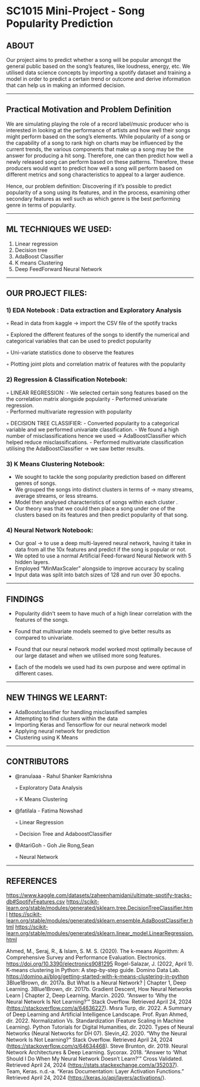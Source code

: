 # SC1015 Mini-Project - Song Popularity Prediction

## ABOUT

Our project aims to predict whether a song will be popular amongst the general public based on the song’s features, like loudness, energy, etc.
We utilised data science concepts by importing a spotify dataset and training a model in order to predict a certain trend or outcome and derive information that can help us in 
making an informed decision. 

---------------------------------------------------------------------------------------------------------------------------------------------------------------------------------------
## Practical Motivation and Problem Definition
We are simulating playing the role of a record label/music producer who is interested in looking at the performance of artists and how well their songs might perform based on the song’s elements.
While popularity of a song or the capability of a song to rank high on charts may be influenced by the current trends, the various components that make up a song may be the answer for producing a hit song. Therefore, one can then predict how well a newly released song can perform based on these patterns. Therefore, these producers would want to predict how well a song will perform based on different metrics and song characteristics to appeal to a larger audience. 

Hence, our problem definition: 
   Discovering if it’s possible to predict popularity of a song using its features, and in the process, examining other secondary features as well such as which genre is the best         performing genre in terms of popularity.

-------------------------------------------------------------------------------------------------------------------------------------------------------------------------------------
## ML TECHNIQUES WE USED: 
1) Linear regression
2) Decision tree
3) AdaBoost Classifier
4) K means Clustering
5) Deep FeedForward Neural Network

-------------------------------------------------------------------------------------------------------------------------------------------------------------------------------------
## OUR PROJECT FILES:

### 1) EDA Notebook : Data extraction and Exploratory Analysis
  ◦ Read in data from kaggle -> import the CSV file of the spotify tracks
  
  ◦ Explored the different features of the songs to identify the numerical and categorical variables that can be used to predict popularity
  
  ◦ Uni-variate statistics done to observe the features
  
  ◦ Plotting joint plots and correlation matrix of features with the popularity



### 2) Regression & Classification Notebook:

   ◦ LINEAR REGRESSION:
      - We selected certain song features based on the the correlation matrix alongside popularity
      - Performed univariate regression.  
      - Performed multivariate regression with popularity

   ◦ DECISION TREE CLASSIFIER:
      - Converted popularity to a categorical variable and we performed univariate classification.
      - We found a high number of misclassifications hence we used → AdaBoostClassifier which helped reduce misclassifications.
      - Performed multivariate classification utilising the AdaBoostClassifier → we saw better results.



### 3) K Means Clustering Notebook:

   - We sought to tackle the song popularity prediction based on different genres of songs.
   - We grouped the songs into distinct clusters in terms of → many streams, average streams, or less streams.
   - Model then analysed characteristics of songs within each cluster .
   - Our theory was that we could then place a song under one of the clusters based on its features and then predict  popularity of that song.



### 4) Neural Network Notebook:
   
   - Our goal → to use a deep multi-layered neural network, having it take in data from all the 10x features and predict if the song is popular or not. 
   - We opted to use a normal Artificial Feed-forward Neural Network with 5 hidden layers.
   - Employed “MinMaxScaler” alongside to improve accuracy by scaling
   - Input data was split into batch sizes of 128 and run over 30 epochs.



-------------------------------------------------------------------------------------------------------------------------------------------------------------------------------------
## FINDINGS

  - Popularity didn't seem to have much of a high linear correlation with the features of the songs.
    
  - Found that multivariate models seemed to give better results as compared to univariate.
    
  - Found that our neural network model worked most optimally because of our large dataset and when we utilised more song features.
    
  - Each of the models we used had its own purpose and were optimal in different cases.



-------------------------------------------------------------------------------------------------------------------------------------------------------------------------------------
## NEW THINGS WE LEARNT:

- AdaBoostclassifier for handling misclassified samples
- Attempting to find clusters within the data
- Importing Keras and Tensorflow for our neural network model
- Applying neural network for prediction
- Clustering using K Means

  

-------------------------------------------------------------------------------------------------------------------------------------------------------------------------------------
## CONTRIBUTORS

- @ranulaaa - Rahul Shanker Ramkrishna
  
  ◦ Exploratory Data Analysis
  
  ◦ K Means Clustering

- @fatilala - Fatima Nowshad
  
  ◦ Linear Regression
  
  ◦ Decision Tree and AdaboostClassifier

- @AtariGoh - Goh Jie Rong,Sean
  
  ◦ Neural Network

  
-------------------------------------------------------------------------------------------------------------------------------------------------------------------------------------


## REFERENCES

https://www.kaggle.com/datasets/zaheenhamidani/ultimate-spotify-tracks-db#SpotifyFeatures.csv
https://scikit-learn.org/stable/modules/generated/sklearn.tree.DecisionTreeClassifier.html
https://scikit-learn.org/stable/modules/generated/sklearn.ensemble.AdaBoostClassifier.html
https://scikit-learn.org/stable/modules/generated/sklearn.linear_model.LinearRegression.html

Ahmed, M., Seraj, R., & Islam, S. M. S. (2020). The k-means Algorithm: A Comprehensive Survey and Performance Evaluation. Electronics. https://doi.org/10.3390/electronics9081295 
Rogel-Salazar, J. (2022, April 1). K-means clustering in Python: A step-by-step guide. Domino Data Lab. https://domino.ai/blog/getting-started-with-k-means-clustering-in-python  
3Blue1Brown, dir. 2017a. But What Is a Neural Network? | Chapter 1, Deep Learning.
3Blue1Brown, dir. 2017b. Gradient Descent, How Neural Networks Learn | Chapter 2, Deep Learning.
Marcin. 2020. “Answer to ‘Why the Neural Network Is Not Learning?’” Stack Overflow. Retrieved April 24, 2024 (https://stackoverflow.com/a/64636227).
Mısra Turp, dir. 2022. A Summary of Deep Learning and Artificial Intelligence Landscape.
Prof. Ryan Ahmed, dir. 2022. Normalization Vs. Standardization (Feature Scaling in Machine Learning).
Python Tutorials for Digital Humanities, dir. 2020. Types of Neural Networks (Neural Networks for DH 07).
Slevin_42. 2020. “Why the Neural Network Is Not Learning?” Stack Overflow. Retrieved April 24, 2024 (https://stackoverflow.com/q/64634468).
Steve Brunton, dir. 2019. Neural Network Architectures & Deep Learning.
Sycorax. 2018. “Answer to ‘What Should I Do When My Neural Network Doesn’t Learn?’” Cross Validated. Retrieved April 24, 2024 (https://stats.stackexchange.com/a/352037).
Team, Keras. n.d.-a. “Keras Documentation: Layer Activation Functions.” Retrieved April 24, 2024 (https://keras.io/api/layers/activations/).






  
    







      




   








   

   

